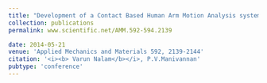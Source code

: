 ```yaml
---
title: "Development of a Contact Based Human Arm Motion Analysis system for Virtual Reality applications"
collection: publications
permalink: www.scientific.net/AMM.592-594.2139

date: 2014-05-21
venue: 'Applied Mechanics and Materials 592, 2139-2144'
citation: '<i><b> Varun Nalam</b></i>, P.V.Manivannan'
pubtype: 'conference'
---
```

